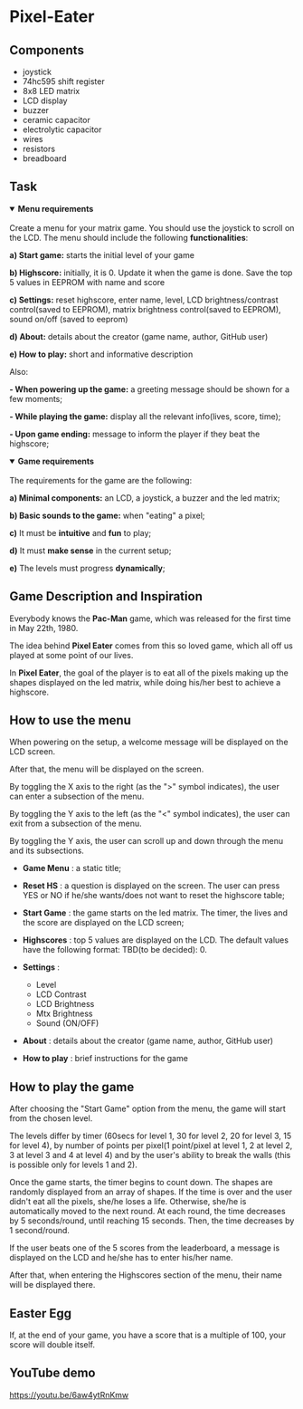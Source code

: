 # Pixel-Eater #

## Components 

* joystick
* 74hc595 shift register
* 8x8 LED matrix
* LCD display
* buzzer
* ceramic capacitor
* electrolytic capacitor
* wires
* resistors 
* breadboard

## Task

<details open>
<summary><b>Menu requirements</b></summary>
  <br>
Create a menu for your matrix game. You should use the joystick to scroll on the LCD. The menu should include the following <b>functionalities</b>:
  

  <b>a) Start game:</b> starts the initial level of your game
 
  <b>b) Highscore:</b> initially, it is 0. Update it when the game is done. Save the top 5 values in EEPROM with name and score

  <b>c) Settings:</b> reset highscore, enter name, level, LCD brightness/contrast control(saved to EEPROM), matrix brightness control(saved to EEPROM), sound on/off (saved to eeprom)

  <b>d) About:</b> details about the creator (game name, author, GitHub user)

  <b>e) How to play:</b> short and informative description

Also: 

  <b>- When powering up the game:</b> a greeting message should be shown for a few moments;

  <b>- While playing the game:</b> display all the relevant info(lives, score, time);

  <b>- Upon game ending:</b> message to inform the player if they beat the highscore; 
</details>

<details open>
  <summary><b>Game requirements</b></summary>
  <br>
  The requirements for the game are the following:
  
  <b>a) Minimal components:</b> an LCD, a joystick, a buzzer and the led matrix;
  
  <b>b) Basic sounds to the game:</b> when "eating" a pixel;
  
  <b>c)</b> It must be <b>intuitive</b> and <b>fun</b> to play;
  
  <b>d)</b> It must <b>make sense</b> in the current setup;
  
  <b>e)</b> The levels must progress <b>dynamically</b>;
  
  </details>
  
  ## Game Description and Inspiration
  
  Everybody knows the <b>Pac-Man</b> game, which was released for the first time in May 22th, 1980. 
  
  The idea behind <b>Pixel Eater</b> comes from this so loved game, which all off us played at some point of our lives. 
  
  In <b>Pixel Eater</b>, the goal of the player is to eat all of the pixels making up the shapes displayed on the led matrix, while doing his/her best to achieve a highscore. 
  

## How to use the menu

  When powering on the setup, a welcome message will be displayed on the LCD screen.  
  
  After that, the menu will be displayed on the screen.
  
  By toggling the X axis to the right (as the ">" symbol indicates), the user can enter a subsection of the menu. 
  
  By toggling the Y axis to the left (as the "<" symbol indicates), the user can exit from a subsection of the menu.
  
  By toggling the Y axis, the user can scroll up and down through the menu and its subsections.
  
  *  __Game Menu__ : a static title;
    
  * __Reset HS__ : a question is displayed on the screen. The user can press YES or NO if he/she wants/does not want to reset the highscore table;
    
  * __Start Game__ : the game starts on the led matrix. The timer, the lives and the score are displayed on the LCD screen;
    
  * __Highscores__ : top 5 values are displayed on the LCD. The default values have the following format: TBD(to be decided): 0.
    
   * __Settings__ : 
        * Level
        * LCD Contrast
        * LCD Brightness
        * Mtx Brightness
        * Sound (ON/OFF)
      
   * __About__ : details about the creator (game name, author, GitHub user)

   * __How to play__ : brief instructions for the game
    
  ## How to play the game
  
  After choosing the "Start Game" option from the menu, the game will start from the chosen level. 
  
  The levels differ by timer (60secs for level 1, 30 for level 2, 20 for level 3, 15 for level 4), by number of points per pixel(1 point/pixel at level 1, 2 at level 2, 3 at level 3 and 4 at level 4) and by the user's ability to break the walls (this is possible only for levels 1 and 2). 
  
  Once the game starts, the timer begins to count down. The shapes are randomly displayed from an array of shapes. If the time is over and the user didn't eat all the pixels, she/he loses a life. Otherwise, she/he is automatically moved to the next round. At each round, the time decreases by 5 seconds/round, until reaching 15 seconds. Then, the time decreases by 1 second/round. 
  
  If the user beats one of the 5 scores from the leaderboard, a message is displayed on the LCD and he/she has to enter his/her name. 
  
  After that, when entering the Highscores section of the menu, their name will be displayed there.   
   
  ## Easter Egg
   If, at the end of your game, you have a score that is a multiple of 100, your score will double itself.
  
  ## YouTube demo
  https://youtu.be/6aw4ytRnKmw
    
  
